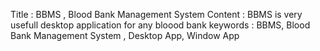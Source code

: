 Title : BBMS , Blood Bank Management System
Content : BBMS is very usefull desktop application for any bloood bank
keywords : BBMS, Blood Bank Management System , Desktop App, Window App
